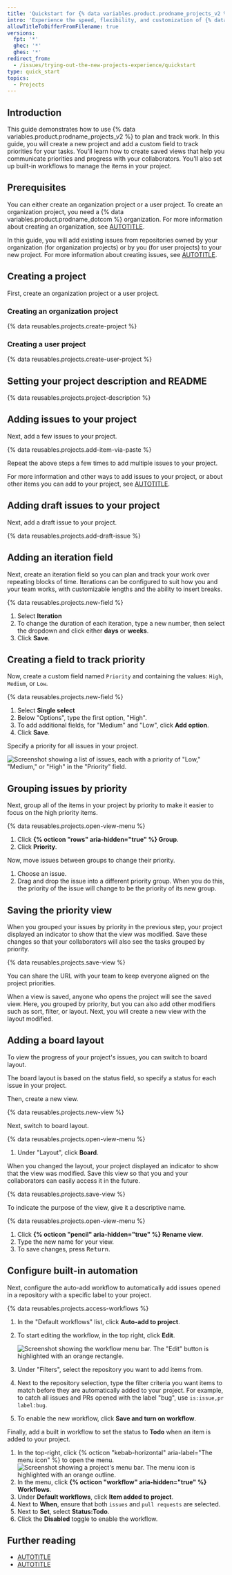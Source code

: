 ```yaml
---
title: 'Quickstart for {% data variables.product.prodname_projects_v2 %}'
intro: 'Experience the speed, flexibility, and customization of {% data variables.product.prodname_projects_v2 %} by creating a project in this interactive guide.'
allowTitleToDifferFromFilename: true
versions:
  fpt: '*'
  ghec: '*'
  ghes: '*'
redirect_from:
  - /issues/trying-out-the-new-projects-experience/quickstart
type: quick_start
topics:
  - Projects
---
```


## Introduction

This guide demonstrates how to use {% data variables.product.prodname_projects_v2 %} to plan and track work. In this guide, you will create a new project and add a custom field to track priorities for your tasks. You'll learn how to create saved views that help you communicate priorities and progress with your collaborators. You'll also set up built-in workflows to manage the items in your project.

## Prerequisites

You can either create an organization project or a user project. To create an organization project, you need a {% data variables.product.prodname_dotcom %} organization. For more information about creating an organization, see [AUTOTITLE](/organizations/collaborating-with-groups-in-organizations/creating-a-new-organization-from-scratch).

In this guide, you will add existing issues from repositories owned by your organization (for organization projects) or by you (for user projects) to your new project. For more information about creating issues, see [AUTOTITLE](/issues/tracking-your-work-with-issues/creating-an-issue).

## Creating a project

First, create an organization project or a user project.

### Creating an organization project

{% data reusables.projects.create-project %}

### Creating a user project

{% data reusables.projects.create-user-project %}

## Setting your project description and README

{% data reusables.projects.project-description %}

## Adding issues to your project

Next, add a few issues to your project.

{% data reusables.projects.add-item-via-paste %}

Repeat the above steps a few times to add multiple issues to your project.

For more information and other ways to add issues to your project, or about other items you can add to your project, see [AUTOTITLE](/issues/planning-and-tracking-with-projects/managing-items-in-your-project/adding-items-to-your-project).

## Adding draft issues to your project

Next, add a draft issue to your project.

{% data reusables.projects.add-draft-issue %}

## Adding an iteration field

Next, create an iteration field so you can plan and track your work over repeating blocks of time. Iterations can be configured to suit how you and your team works, with customizable lengths and the ability to insert breaks.

{% data reusables.projects.new-field %}
1. Select **Iteration**
1. To change the duration of each iteration, type a new number, then select the dropdown and click either **days** or **weeks**.
1. Click **Save**.

## Creating a field to track priority

Now, create a custom field named `Priority` and containing the values: `High`, `Medium`, or `Low`.

{% data reusables.projects.new-field %}
1. Select **Single select**
1. Below "Options", type the first option, "High".
1. To add additional fields, for "Medium" and "Low", click **Add option**.
1. Click **Save**.

Specify a priority for all issues in your project.

![Screenshot showing a list of issues, each with a priority of "Low," "Medium," or "High" in the "Priority" field.](/assets/images/help/projects/priority-example.png)

## Grouping issues by priority

Next, group all of the items in your project by priority to make it easier to focus on the high priority items.

{% data reusables.projects.open-view-menu %}
1. Click **{% octicon "rows" aria-hidden="true" %} Group**.
1. Click **Priority**.

Now, move issues between groups to change their priority.

1. Choose an issue.
1. Drag and drop the issue into a different priority group. When you do this, the priority of the issue will change to be the priority of its new group.

## Saving the priority view

When you grouped your issues by priority in the previous step, your project displayed an indicator to show that the view was modified. Save these changes so that your collaborators will also see the tasks grouped by priority.

{% data reusables.projects.save-view %}

You can share the URL with your team to keep everyone aligned on the project priorities.

When a view is saved, anyone who opens the project will see the saved view. Here, you grouped by priority, but you can also add other modifiers such as sort, filter, or layout. Next, you will create a new view with the layout modified.

## Adding a board layout

To view the progress of your project's issues, you can switch to board layout.

The board layout is based on the status field, so specify a status for each issue in your project.

Then, create a new view.

{% data reusables.projects.new-view %}

Next, switch to board layout.

{% data reusables.projects.open-view-menu %}
1. Under "Layout", click **Board**.

When you changed the layout, your project displayed an indicator to show that the view was modified. Save this view so that you and your collaborators can easily access it in the future.

{% data reusables.projects.save-view %}

To indicate the purpose of the view, give it a descriptive name.

{% data reusables.projects.open-view-menu %}
1. Click **{% octicon "pencil" aria-hidden="true" %} Rename view**.
1. Type the new name for your view.
1. To save changes, press <kbd>Return</kbd>.

## Configure built-in automation

Next, configure the auto-add workflow to automatically add issues opened in a repository with a specific label to your project.

{% data reusables.projects.access-workflows %}
1. In the "Default workflows" list, click **Auto-add to project**.
1. To start editing the workflow, in the top right, click **Edit**.

   ![Screenshot showing the workflow menu bar. The "Edit" button is highlighted with an orange rectangle.](/assets/images/help/projects-v2/workflow-start-editing.png)

1. Under "Filters", select the repository you want to add items from.
1. Next to the repository selection, type the filter criteria you want items to match before they are automatically added to your project. For example, to catch all issues and PRs opened with the label "bug", use `is:issue,pr label:bug`.
1. To enable the new workflow, click **Save and turn on workflow**.

Finally, add a built in workflow to set the status to **Todo** when an item is added to your project.

1. In the top-right, click {% octicon "kebab-horizontal" aria-label="The menu icon" %} to open the menu.
   ![Screenshot showing a project's menu bar. The menu icon is highlighted with an orange outline.](/assets/images/help/projects-v2/open-menu.png)
1. In the menu, click **{% octicon "workflow" aria-hidden="true" %} Workflows**.
1. Under **Default workflows**, click **Item added to project**.
1. Next to **When**, ensure that both `issues` and `pull requests` are selected.
1. Next to **Set**, select **Status:Todo**.
1. Click the **Disabled** toggle to enable the workflow.

## Further reading

* [AUTOTITLE](/issues/planning-and-tracking-with-projects/managing-items-in-your-project/adding-items-to-your-project)
* [AUTOTITLE](/issues/planning-and-tracking-with-projects/customizing-views-in-your-project/changing-the-layout-of-a-view)
